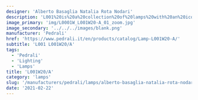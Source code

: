 ```yaml
---
designer: 'Alberto Basaglia Natalia Rota Nodari'
description: 'L001%20is%20a%20collection%20of%20lamps%20with%20an%20iconic%20design%20consisting%20of%20elements%20capable%20of%20creating%20different%20combinations.%20Wall%20lamp%20with%20injection%20moulded%20polycarbonate%20diffuser%20%D8%20265mm%2C%20visible%20cable%20and%20230mm%20long%20steel%20tube%20frame.'
image_primary: 'img/L0001W_L001W20-A_01_zoom.jpg'
image_secondary: '../../../images/blank.png'
manufacturer: 'Pedrali'
href: 'https://www.pedrali.it/en/products/catalog/Lamp-L001W20-A/'
subtitle: 'L001 L001W20/A'
tags:
  - 'Pedrali'
  - 'Lighting'
  - 'Lamps'
title: 'L001W20/A'
category: 'lamps'
slug: '/manufacturers/pedrali/lamps/alberto-basaglia-natalia-rota-nodari-l-001-w-20-a'
date: '2021-02-22'
---
```

